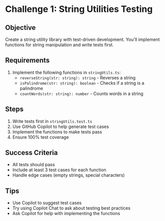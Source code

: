 # Challenge 1: String Utilities Testing

## Objective
Create a string utility library with test-driven development. You'll implement functions for string manipulation and write tests first.

## Requirements

1. Implement the following functions in `stringUtils.ts`:
   - `reverseString(str: string): string` - Reverses a string
   - `isPalindrome(str: string): boolean` - Checks if a string is a palindrome
   - `countWords(str: string): number` - Counts words in a string

## Steps

1. Write tests first in `stringUtils.test.ts`
2. Use GitHub Copilot to help generate test cases
3. Implement the functions to make tests pass
4. Ensure 100% test coverage

## Success Criteria
- All tests should pass
- Include at least 3 test cases for each function
- Handle edge cases (empty strings, special characters)

## Tips
- Use Copilot to suggest test cases
- Try using Copilot Chat to ask about testing best practices
- Ask Copilot for help with implementing the functions